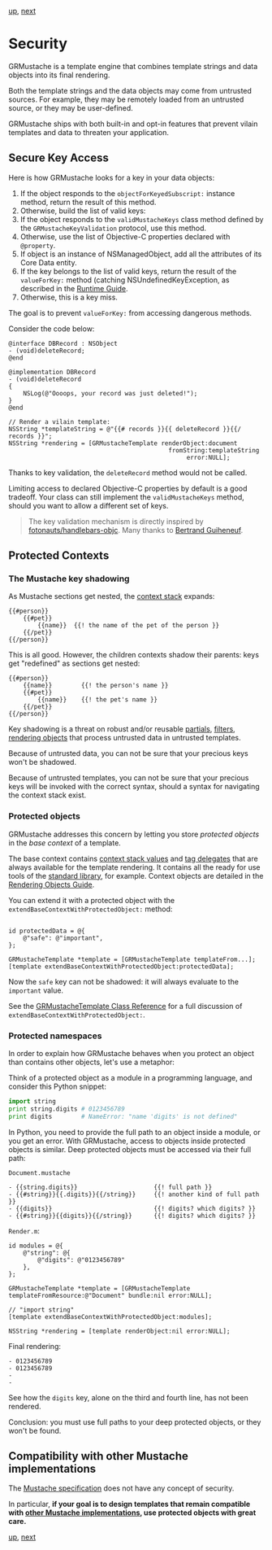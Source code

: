 [up](../../../../GRMustache#documentation), [next](compatibility.md)

Security
========

GRMustache is a template engine that combines template strings and data objects into its final rendering.

Both the template strings and the data objects may come from untrusted sources. For example, they may be remotely loaded from an untrusted source, or they may be user-defined.

GRMustache ships with both built-in and opt-in features that prevent vilain templates and data to threaten your application.


Secure Key Access
-----------------

Here is how GRMustache looks for a key in your data objects:

1. If the object responds to the `objectForKeyedSubscript:` instance method, return the result of this method.
2. Otherwise, build the list of valid keys:
  1. If the object responds to the `validMustacheKeys` class method defined by the `GRMustacheKeyValidation` protocol, use this method.
  2. Otherwise, use the list of Objective-C properties declared with `@property`.
  3. If object is an instance of NSManagedObject, add all the attributes of its Core Data entity.
3. If the key belongs to the list of valid keys, return the result of the `valueForKey:` method (catching NSUndefinedKeyException, as described in the [Runtime Guide](runtime.md#detailed-description-of-grmustache-handling-of-valueforkey).
4. Otherwise, this is a key miss.

The goal is to prevent `valueForKey:` from accessing dangerous methods.

Consider the code below:

```objc
@interface DBRecord : NSObject
- (void)deleteRecord;
@end

@implementation DBRecord
- (void)deleteRecord
{
    NSLog(@"Oooops, your record was just deleted!");
}
@end

// Render a vilain template:
NSString *templateString = @"{{# records }}{{ deleteRecord }}{{/ records }}";
NSString *rendering = [GRMustacheTemplate renderObject:document
                                            fromString:templateString
                                                 error:NULL];
```

Thanks to key validation, the `deleteRecord` method would not be called.

Limiting access to declared Objective-C properties by default is a good tradeoff. Your class can still implement the `validMustacheKeys` method, should you want to allow a different set of keys.

> The key validation mechanism is directly inspired by [fotonauts/handlebars-objc](https://github.com/fotonauts/handlebars-objc). Many thanks to [Bertrand Guiheneuf](https://github.com/bertrand).


Protected Contexts
------------------

### The Mustache key shadowing

As Mustache sections get nested, the [context stack](runtime.md#the-context-stack) expands:

    {{#person}}
        {{#pet}}
            {{name}}  {{! the name of the pet of the person }}
        {{/pet}}
    {{/person}}

This is all good. However, the children contexts shadow their parents: keys get "redefined" as sections get nested:

    {{#person}}
        {{name}}        {{! the person's name }}
        {{#pet}}
            {{name}}    {{! the pet's name }}
        {{/pet}}
    {{/person}}

Key shadowing is a threat on robust and/or reusable [partials](partials.md), [filters](filters.md), [rendering objects](rendering_objects.md) that process untrusted data in untrusted templates.

Because of untrusted data, you can not be sure that your precious keys won't be shadowed.

Because of untrusted templates, you can not be sure that your precious keys will be invoked with the correct syntax, should a syntax for navigating the context stack exist.


### Protected objects

GRMustache addresses this concern by letting you store *protected objects* in the *base context* of a template.

The base context contains [context stack values](runtime.md#the-context-stack) and [tag delegates](delegate.md) that are always available for the template rendering. It contains all the ready for use tools of the [standard library](standard_library.md), for example. Context objects are detailed in the [Rendering Objects Guide](rendering_objects.md).

You can extend it with a protected object with the `extendBaseContextWithProtectedObject:` method:

```objc

id protectedData = @{
    @"safe": @"important",
};

GRMustacheTemplate *template = [GRMustacheTemplate templateFrom...];
[template extendBaseContextWithProtectedObject:protectedData];
```

Now the `safe` key can not be shadowed: it will always evaluate to the `important` value.

See the [GRMustacheTemplate Class Reference](http://groue.github.io/GRMustache/Reference/Classes/GRMustacheTemplate.html) for a full discussion of `extendBaseContextWithProtectedObject:`.


### Protected namespaces

In order to explain how GRMustache behaves when you protect an object than contains other objects, let's use a metaphor:

Think of a protected object as a module in a programming language, and consider this Python snippet:

```python
import string
print string.digits # 0123456789
print digits        # NameError: "name 'digits' is not defined"
```

In Python, you need to provide the full path to an object inside a module, or you get an error. With GRMustache, access to objects inside protected objects is similar. Deep protected objects must be accessed via their full path:

`Document.mustache`

    - {{string.digits}}                     {{! full path }}
    - {{#string}}{{.digits}}{{/string}}     {{! another kind of full path }}
    - {{digits}}                            {{! digits? which digits? }}
    - {{#string}}{{digits}}{{/string}}      {{! digits? which digits? }}

`Render.m`:

```objc
id modules = @{
    @"string": @{
        @"digits": @"0123456789"
    },
};

GRMustacheTemplate *template = [GRMustacheTemplate templateFromResource:@"Document" bundle:nil error:NULL];

// "import string"
[template extendBaseContextWithProtectedObject:modules];

NSString *rendering = [template renderObject:nil error:NULL];
```

Final rendering:

    - 0123456789
    - 0123456789
    - 
    - 

See how the `digits` key, alone on the third and fourth line, has not been rendered.

Conclusion: you must use full paths to your deep protected objects, or they won't be found.


Compatibility with other Mustache implementations
-------------------------------------------------

The [Mustache specification](https://github.com/mustache/spec) does not have any concept of security.

In particular, **if your goal is to design templates that remain compatible with [other Mustache implementations](https://github.com/defunkt/mustache/wiki/Other-Mustache-implementations), use protected objects with great care.**


[up](../../../../GRMustache#documentation), [next](compatibility.md)
